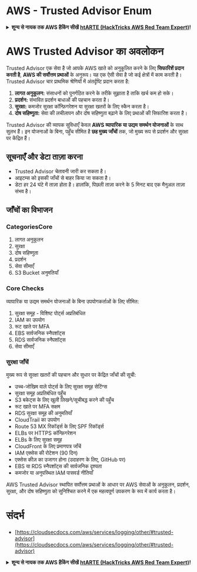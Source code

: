 # AWS - Trusted Advisor Enum

<details>

<summary><strong>शून्य से नायक तक AWS हैकिंग सीखें</strong> <a href="https://training.hacktricks.xyz/courses/arte"><strong>htARTE (HackTricks AWS Red Team Expert)</strong></a><strong>!</strong></summary>

HackTricks का समर्थन करने के अन्य तरीके:

* यदि आप अपनी **कंपनी का विज्ञापन HackTricks में देखना चाहते हैं** या **HackTricks को PDF में डाउनलोड करना चाहते हैं** तो [**सब्सक्रिप्शन प्लान्स**](https://github.com/sponsors/carlospolop) देखें!
* [**आधिकारिक PEASS & HackTricks स्वैग**](https://peass.creator-spring.com) प्राप्त करें
* [**The PEASS Family**](https://opensea.io/collection/the-peass-family) की खोज करें, हमारा विशेष [**NFTs**](https://opensea.io/collection/the-peass-family) संग्रह
* 💬 [**Discord समूह**](https://discord.gg/hRep4RUj7f) में **शामिल हों** या [**telegram समूह**](https://t.me/peass) या **Twitter** 🐦 पर मुझे **फॉलो** करें [**@carlospolopm**](https://twitter.com/carlospolopm)**.**
* [**HackTricks**](https://github.com/carlospolop/hacktricks) और [**HackTricks Cloud**](https://github.com/carlospolop/hacktricks-cloud) github रेपोज़ में PRs सबमिट करके अपनी हैकिंग ट्रिक्स साझा करें।

</details>

# AWS Trusted Advisor का अवलोकन

Trusted Advisor एक सेवा है जो आपके AWS खाते को अनुकूलित करने के लिए **सिफारिशें प्रदान करती है**, **AWS की सर्वोत्तम प्रथाओं** के अनुरूप। यह एक ऐसी सेवा है जो कई क्षेत्रों में काम करती है। Trusted Advisor चार प्राथमिक श्रेणियों में अंतर्दृष्टि प्रदान करता है:

1. **लागत अनुकूलन:** संसाधनों को पुनर्गठित करने के तरीके सुझाता है ताकि खर्च कम हो सके।
2. **प्रदर्शन:** संभावित प्रदर्शन बाधाओं की पहचान करता है।
3. **सुरक्षा:** कमजोर सुरक्षा कॉन्फ़िगरेशन या सुरक्षा खतरों के लिए स्कैन करता है।
4. **दोष सहिष्णुता:** सेवा की लचीलापन और दोष सहिष्णुता बढ़ाने के लिए प्रथाओं की सिफारिश करता है।

Trusted Advisor की व्यापक सुविधाएँ केवल **AWS व्यापारिक या उद्यम समर्थन योजनाओं** के साथ सुलभ हैं। इन योजनाओं के बिना, पहुँच सीमित है **छह मुख्य जाँचों** तक, जो मुख्य रूप से प्रदर्शन और सुरक्षा पर केंद्रित हैं।

## सूचनाएँ और डेटा ताज़ा करना

- Trusted Advisor चेतावनी जारी कर सकता है।
- आइटम्स को इसकी जाँचों से बाहर किया जा सकता है।
- डेटा हर 24 घंटे में ताज़ा होता है। हालांकि, पिछली ताज़ा करने के 5 मिनट बाद एक मैनुअल ताज़ा संभव है।

## **जाँचों का विभाजन**

### CategoriesCore

1. लागत अनुकूलन
2. सुरक्षा
3. दोष सहिष्णुता
4. प्रदर्शन
5. सेवा सीमाएँ
6. S3 Bucket अनुमतियाँ

### Core Checks

व्यापारिक या उद्यम समर्थन योजनाओं के बिना उपयोगकर्ताओं के लिए सीमित:

1. सुरक्षा समूह - विशिष्ट पोर्ट्स अप्रतिबंधित
2. IAM का उपयोग
3. रूट खाते पर MFA
4. EBS सार्वजनिक स्नैपशॉट्स
5. RDS सार्वजनिक स्नैपशॉट्स
6. सेवा सीमाएँ

### सुरक्षा जाँचें

मुख्य रूप से सुरक्षा खतरों की पहचान और सुधार पर केंद्रित जाँचों की सूची:

- उच्च-जोखिम वाले पोर्ट्स के लिए सुरक्षा समूह सेटिंग्स
- सुरक्षा समूह अप्रतिबंधित पहुँच
- S3 बकेट्स के लिए खुली लिखने/सूचीबद्ध करने की पहुँच
- रूट खाते पर MFA सक्षम
- RDS सुरक्षा समूह की अनुमतियाँ
- CloudTrail का उपयोग
- Route 53 MX रिकॉर्ड्स के लिए SPF रिकॉर्ड्स
- ELBs पर HTTPS कॉन्फ़िगरेशन
- ELBs के लिए सुरक्षा समूह
- CloudFront के लिए प्रमाणपत्र जाँचें
- IAM एक्सेस की रोटेशन (90 दिन)
- एक्सेस कीज़ का उजागर होना (उदाहरण के लिए, GitHub पर)
- EBS या RDS स्नैपशॉट्स की सार्वजनिक दृश्यता
- कमजोर या अनुपस्थित IAM पासवर्ड नीतियाँ

AWS Trusted Advisor स्थापित सर्वोत्तम प्रथाओं के आधार पर AWS सेवाओं के अनुकूलन, प्रदर्शन, सुरक्षा, और दोष सहिष्णुता को सुनिश्चित करने में एक महत्वपूर्ण उपकरण के रूप में कार्य करता है।


# **संदर्भ**

* [https://cloudsecdocs.com/aws/services/logging/other/#trusted-advisor](https://cloudsecdocs.com/aws/services/logging/other/#trusted-advisor)

<details>

<summary><strong>शून्य से नायक तक AWS हैकिंग सीखें</strong> <a href="https://training.hacktricks.xyz/courses/arte"><strong>htARTE (HackTricks AWS Red Team Expert)</strong></a><strong>!</strong></summary>

HackTricks का समर्थन करने के अन्य तरीके:

* यदि आप अपनी **कंपनी का विज्ञापन HackTricks में देखना चाहते हैं** या **HackTricks को PDF में डाउनलोड करना चाहते हैं** तो [**सब्सक्रिप्शन प्लान्स**](https://github.com/sponsors/carlospolop) देखें!
* [**आधिकारिक PEASS & HackTricks स्वैग**](https://peass.creator-spring.com) प्राप्त करें
* [**The PEASS Family**](https://opensea.io/collection/the-peass-family) की खोज करें, हमारा विशेष [**NFTs**](https://opensea.io/collection/the-peass-family) संग्रह
* 💬 [**Discord समूह**](https://discord.gg/hRep4RUj7f) में **शामिल हों** या [**telegram समूह**](https://t.me/peass) या **Twitter** 🐦 पर मुझे **फॉलो** करें [**@carlospolopm**](https://twitter.com/carlospolopm)**.**
* [**HackTricks**](https://github.com/carlospolop/hacktricks) और [**HackTricks Cloud**](https://github.com/carlospolop/hacktricks-cloud) github रेपोज़ में PRs सबमिट करके अपनी हैकिंग ट्रिक्स साझा करें।

</details>
